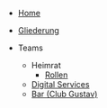 - [Home](/)

- [Gliederung](de/organisation.md)

- Teams
  - Heimrat
    - [Rollen](de/shc/roles.md)
  - [Digital Services](de/digital-services/team.md)
  - [Bar (Club Gustav)](de/bar/team.md)
